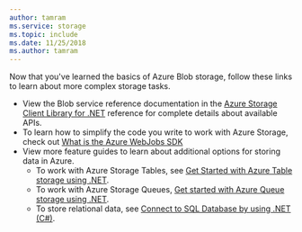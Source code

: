 ```yaml
---
author: tamram
ms.service: storage
ms.topic: include
ms.date: 11/25/2018
ms.author: tamram
---
```


Now that you've learned the basics of Azure Blob storage, follow these links to learn about more complex storage tasks.

* View the Blob service reference documentation in the [Azure Storage Client Library for .NET](/dotnet/api/overview/azure/storage) reference for complete details about available APIs.
* To learn how to simplify the code you write to work with Azure Storage, check out [What is the Azure WebJobs SDK](https://github.com/Azure/azure-webjobs-sdk/wiki)
* View more feature guides to learn about additional options for storing data in Azure.
  * To work with Azure Storage Tables, see [Get Started with Azure Table storage using .NET](../articles/cosmos-db/tutorial-develop-table-dotnet.md).
  * To work with Azure Storage Queues, [Get started with Azure Queue storage using .NET](../articles/storage/queues/storage-dotnet-how-to-use-queues.md).
  * To store relational data, see [Connect to SQL Database by using .NET (C#)](../articles/azure-sql/database/connect-query-dotnet-visual-studio.md).